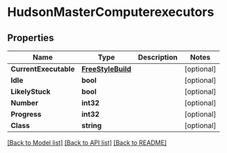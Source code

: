 # HudsonMasterComputerexecutors

## Properties
Name | Type | Description | Notes
------------ | ------------- | ------------- | -------------
**CurrentExecutable** | [**FreeStyleBuild**](FreeStyleBuild.md) |  | [optional] 
**Idle** | **bool** |  | [optional] 
**LikelyStuck** | **bool** |  | [optional] 
**Number** | **int32** |  | [optional] 
**Progress** | **int32** |  | [optional] 
**Class** | **string** |  | [optional] 

[[Back to Model list]](../README.md#documentation-for-models) [[Back to API list]](../README.md#documentation-for-api-endpoints) [[Back to README]](../README.md)


